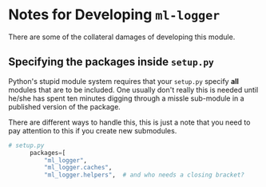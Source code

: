 # Notes for Developing `ml-logger`

There are some of the collateral damages of developing this module.

## Specifying the packages inside `setup.py`

Python's stupid module system requires that your `setup.py` specify **all** modules that are to be included. One usually don't really this is needed until he/she has spent ten minutes digging through a missle sub-module in a published version of the package.

There are different ways to handle this, this is just a note that you need to pay attention to this if you create new submodules.

```python
# setup.py
      packages=[
          "ml_logger",
          "ml_logger.caches",
          "ml_logger.helpers",  # and who needs a closing bracket?
```
